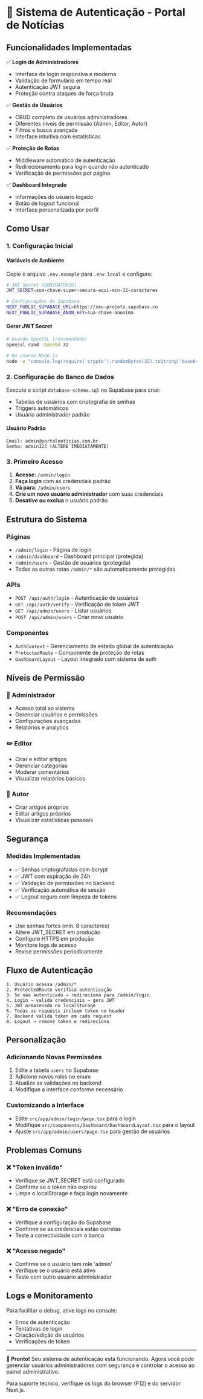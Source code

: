 # 🔐 Sistema de Autenticação - Portal de Notícias

## Funcionalidades Implementadas

✅ **Login de Administradores**
- Interface de login responsiva e moderna
- Validação de formulário em tempo real
- Autenticação JWT segura
- Proteção contra ataques de força bruta

✅ **Gestão de Usuários**
- CRUD completo de usuários administradores
- Diferentes níveis de permissão (Admin, Editor, Autor)
- Filtros e busca avançada
- Interface intuitiva com estatísticas

✅ **Proteção de Rotas**
- Middleware automático de autenticação
- Redirecionamento para login quando não autenticado
- Verificação de permissões por página

✅ **Dashboard Integrado**
- Informações do usuário logado
- Botão de logout funcional
- Interface personalizada por perfil

## Como Usar

### 1. Configuração Inicial

#### Variáveis de Ambiente
Copie o arquivo `.env.example` para `.env.local` e configure:

```bash
# JWT Secret (OBRIGATÓRIO)
JWT_SECRET=sua-chave-super-secura-aqui-min-32-caracteres

# Configurações do Supabase
NEXT_PUBLIC_SUPABASE_URL=https://seu-projeto.supabase.co
NEXT_PUBLIC_SUPABASE_ANON_KEY=sua-chave-anonima
```

#### Gerar JWT Secret
```bash
# Usando OpenSSL (recomendado)
openssl rand -base64 32

# Ou usando Node.js
node -e "console.log(require('crypto').randomBytes(32).toString('base64'))"
```

### 2. Configuração do Banco de Dados

Execute o script `database-schema.sql` no Supabase para criar:
- Tabelas de usuários com criptografia de senhas
- Triggers automáticos
- Usuário administrador padrão

#### Usuário Padrão
```
Email: admin@portalnoticias.com.br
Senha: admin123 (ALTERE IMEDIATAMENTE)
```

### 3. Primeiro Acesso

1. **Acesse**: `/admin/login`
2. **Faça login** com as credenciais padrão
3. **Vá para**: `/admin/users`
4. **Crie um novo usuário administrador** com suas credenciais
5. **Desative ou exclua** o usuário padrão

## Estrutura do Sistema

### Páginas
- `/admin/login` - Página de login
- `/admin/dashboard` - Dashboard principal (protegida)
- `/admin/users` - Gestão de usuários (protegida)
- Todas as outras rotas `/admin/*` são automaticamente protegidas

### APIs
- `POST /api/auth/login` - Autenticação de usuários
- `GET /api/auth/verify` - Verificação de token JWT
- `GET /api/admin/users` - Listar usuários
- `POST /api/admin/users` - Criar novo usuário

### Componentes
- `AuthContext` - Gerenciamento de estado global de autenticação
- `ProtectedRoute` - Componente de proteção de rotas
- `DashboardLayout` - Layout integrado com sistema de auth

## Níveis de Permissão

### 👑 Administrador
- Acesso total ao sistema
- Gerenciar usuários e permissões
- Configurações avançadas
- Relatórios e analytics

### ✏️ Editor
- Criar e editar artigos
- Gerenciar categorias
- Moderar comentários
- Visualizar relatórios básicos

### 📝 Autor
- Criar artigos próprios
- Editar artigos próprios
- Visualizar estatísticas pessoais

## Segurança

### Medidas Implementadas
- ✅ Senhas criptografadas com bcrypt
- ✅ JWT com expiração de 24h
- ✅ Validação de permissões no backend
- ✅ Verificação automática de sessão
- ✅ Logout seguro com limpeza de tokens

### Recomendações
- Use senhas fortes (mín. 8 caracteres)
- Altere JWT_SECRET em produção
- Configure HTTPS em produção
- Monitore logs de acesso
- Revise permissões periodicamente

## Fluxo de Autenticação

```
1. Usuário acessa /admin/*
2. ProtectedRoute verifica autenticação
3. Se não autenticado → redireciona para /admin/login
4. Login → valida credenciais → gera JWT
5. JWT armazenado no localStorage
6. Todas as requests incluem token no header
7. Backend valida token em cada request
8. Logout → remove token e redireciona
```

## Personalização

### Adicionando Novas Permissões
1. Edite a tabela `users` no Supabase
2. Adicione novos roles no enum
3. Atualize as validações no backend
4. Modifique a interface conforme necessário

### Customizando a Interface
- Edite `src/app/admin/login/page.tsx` para o login
- Modifique `src/components/Dashboard/DashboardLayout.tsx` para o layout
- Ajuste `src/app/admin/users/page.tsx` para gestão de usuários

## Problemas Comuns

### ❌ "Token inválido"
- Verifique se JWT_SECRET está configurado
- Confirme se o token não expirou
- Limpe o localStorage e faça login novamente

### ❌ "Erro de conexão"
- Verifique a configuração do Supabase
- Confirme se as credenciais estão corretas
- Teste a conectividade com o banco

### ❌ "Acesso negado"
- Confirme se o usuário tem role 'admin'
- Verifique se o usuário está ativo
- Teste com outro usuário administrador

## Logs e Monitoramento

Para facilitar o debug, ative logs no console:
- Erros de autenticação
- Tentativas de login
- Criação/edição de usuários
- Verificações de token

---

**🎉 Pronto!** Seu sistema de autenticação está funcionando. Agora você pode gerenciar usuários administradores com segurança e controlar o acesso ao painel administrativo.

Para suporte técnico, verifique os logs do browser (F12) e do servidor Next.js.
